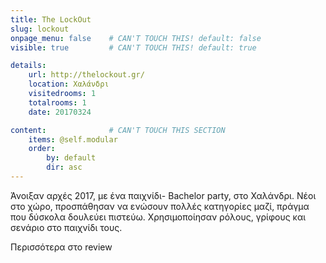 ```yaml
---
title: The LockOut
slug: lockout
onpage_menu: false    # CAN'T TOUCH THIS! default: false
visible: true         # CAN'T TOUCH THIS! default: true

details:
    url: http://thelockout.gr/
    location: Χαλάνδρι 
    visitedrooms: 1
    totalrooms: 1
    date: 20170324

content:              # CAN'T TOUCH THIS SECTION
    items: @self.modular
    order:
        by: default
        dir: asc
---
```


Άνοιξαν αρχές 2017, με ένα παιχνίδι- Bachelor party, στο Χαλάνδρι. Νέοι στο χώρο, προσπάθησαν να ενώσουν πολλές κατηγορίες μαζί, πράγμα που δύσκολα δουλεύει πιστεύω. 
Χρησιμοποίησαν ρόλους, γρίφους και σενάριο στο παιχνίδι τους.

Περισσότερα στο review
